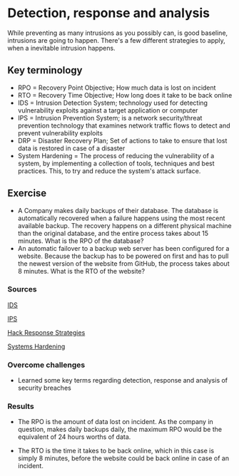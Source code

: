 # Detection, response and analysis
While preventing as many intrusions as you possibly can, is good baseline, intrusions are going to happen. There's a few different strategies to apply, when a inevitable intrusion happens.

## Key terminology
- RPO = Recovery Point Objective; How much data is lost on incident
- RTO = Recovery Time Objective; How long does it take to be back online
- IDS = Intrusion Detection System; technology used for detecting vulnerability exploits against a target application or computer
- IPS = Intrusion Prevention System; is a network security/threat prevention technology that examines network traffic flows to detect and prevent vulnerability exploits
- DRP = Disaster Recovery Plan; Set of actions to take to ensure that lost data is restored in case of a disaster
- System Hardening = The process of reducing the vulnerability of a system, by implementing a collection of tools, techniques and best practices. This, to try and reduce the system's attack surface.

## Exercise
- A Company makes daily backups of their database. The database is automatically recovered when a failure happens using the most recent available backup. The recovery happens on a different physical machine than the original database, and the entire process takes about 15 minutes. What is the RPO of the database?
- An automatic failover to a backup web server has been configured for a website. Because the backup has to be powered on first and has to pull the newest version of the website from GitHub, the process takes about 8 minutes. What is the RTO of the website?

### Sources
[IDS](https://www.paloaltonetworks.com/cyberpedia/what-is-an-intrusion-detection-system-ids)

[IPS](https://www.paloaltonetworks.com/cyberpedia/what-is-an-intrusion-prevention-system-ips)

[Hack Response Strategies](https://www.mssbti.com/when-you-are-hacked-incident-response-strategies/)

[Systems Hardening](https://www.beyondtrust.com/resources/glossary/systems-hardening)

### Overcome challenges
- Learned some key terms regarding detection, response and analysis of security breaches

### Results
- The RPO is the amount of data lost on incident. As the company in question, makes daily backups daily, the maximum RPO would be the equivalent of 24 hours worths of data.

- The RTO is the time it takes to be back online, which in this case is simply 8 minutes, before the website could be back online in case of an incident.
